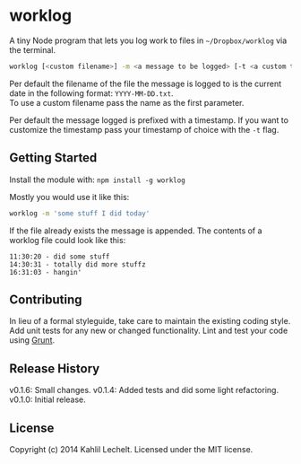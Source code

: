 # worklog

A tiny Node program that lets you log work to files in `~/Dropbox/worklog` via the terminal.

```sh
worklog [<custom filename>] -m <a message to be logged> [-t <a custom timestamp>]
```

Per default the filename of the file the message is logged to is the current date in the following format: `YYYY-MM-DD.txt`.  
To use a custom filename pass the name as the first parameter.

Per default the message logged is prefixed with a timestamp. If you want to customize the timestamp pass your timestamp of choice with the `-t` flag.

## Getting Started
Install the module with: `npm install -g worklog`

Mostly you would use it like this:

```sh
worklog -m 'some stuff I did today'
```

If the file already exists the message is appended.
The contents of a worklog file could look like this:

```text
11:30:20 - did some stuff
14:30:31 - totally did more stuffz
16:31:03 - hangin'
```

## Contributing
In lieu of a formal styleguide, take care to maintain the existing coding style. Add unit tests for any new or changed functionality. Lint and test your code using [Grunt](http://gruntjs.com/).

## Release History
v0.1.6: Small changes.
v0.1.4: Added tests and did some light refactoring.
v0.1.0: Initial release.

## License
Copyright (c) 2014 Kahlil Lechelt. Licensed under the MIT license.
